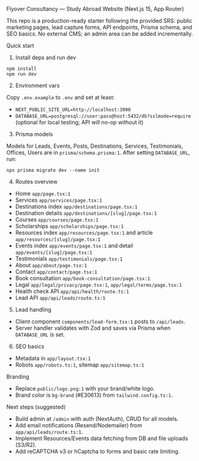 Flyover Consultancy — Study Abroad Website (Next.js 15, App Router)

This repo is a production-ready starter following the provided SRS: public marketing pages, lead capture forms, API endpoints, Prisma schema, and SEO basics. No external CMS; an admin area can be added incrementally.

Quick start

1) Install deps and run dev

```
npm install
npm run dev
```

2) Environment vars

Copy `.env.example` to `.env` and set at least:

- `NEXT_PUBLIC_SITE_URL=http://localhost:3000`
- `DATABASE_URL=postgresql://user:pass@host:5432/db?sslmode=require` (optional for local testing; API will no-op without it)

3) Prisma models

Models for Leads, Events, Posts, Destinations, Services, Testimonials, Offices, Users are in `prisma/schema.prisma:1`. After setting `DATABASE_URL`, run:

```
npx prisma migrate dev --name init
```

4) Routes overview

- Home `app/page.tsx:1`
- Services `app/services/page.tsx:1`
- Destinations index `app/destinations/page.tsx:1`
- Destination details `app/destinations/[slug]/page.tsx:1`
- Courses `app/courses/page.tsx:1`
- Scholarships `app/scholarships/page.tsx:1`
- Resources index `app/resources/page.tsx:1` and article `app/resources/[slug]/page.tsx:1`
- Events index `app/events/page.tsx:1` and detail `app/events/[slug]/page.tsx:1`
- Testimonials `app/testimonials/page.tsx:1`
- About `app/about/page.tsx:1`
- Contact `app/contact/page.tsx:1`
- Book consultation `app/book-consultation/page.tsx:1`
- Legal `app/legal/privacy/page.tsx:1`, `app/legal/terms/page.tsx:1`
- Health check API `app/api/health/route.ts:1`
- Lead API `app/api/leads/route.ts:1`

5) Lead handling

- Client component `components/lead-form.tsx:1` posts to `/api/leads`.
- Server handler validates with Zod and saves via Prisma when `DATABASE_URL` is set.

6) SEO basics

- Metadata in `app/layout.tsx:1`
- Robots `app/robots.ts:1`, sitemap `app/sitemap.ts:1`

Branding

- Replace `public/logo.png:1` with your brand/white logo.
- Brand color is `bg-brand` (#E30613) from `tailwind.config.ts:1`.

Next steps (suggested)

- Build admin at `/admin` with auth (NextAuth), CRUD for all models.
- Add email notifications (Resend/Nodemailer) from `app/api/leads/route.ts:1`.
- Implement Resources/Events data fetching from DB and file uploads (S3/R2).
- Add reCAPTCHA v3 or hCaptcha to forms and basic rate limiting.
